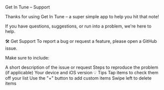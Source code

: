 Get In Tune – Support

Thanks for using Get In Tune – a super simple app to help you hit that note!

If you have questions, suggestions, or run into a problem, we're here to help.

🛠 Get Support To report a bug or request a feature, please open a GitHub issue.

Make sure to include:

A short description of the issue or request Steps to reproduce the problem (if applicable) Your device and iOS version 💡 Tips Tap items to check them off your list Use the "+" button to add custom items Swipe left to delete items
